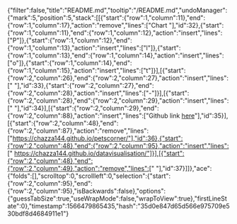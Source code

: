 {"filter":false,"title":"README.md","tooltip":"/README.md","undoManager":{"mark":5,"position":5,"stack":[[{"start":{"row":1,"column":11},"end":{"row":1,"column":17},"action":"remove","lines":["Chart "],"id":32},{"start":{"row":1,"column":11},"end":{"row":1,"column":12},"action":"insert","lines":["P"]},{"start":{"row":1,"column":12},"end":{"row":1,"column":13},"action":"insert","lines":["l"]},{"start":{"row":1,"column":13},"end":{"row":1,"column":14},"action":"insert","lines":["o"]},{"start":{"row":1,"column":14},"end":{"row":1,"column":15},"action":"insert","lines":["t"]}],[{"start":{"row":2,"column":26},"end":{"row":2,"column":27},"action":"insert","lines":[" "],"id":33},{"start":{"row":2,"column":27},"end":{"row":2,"column":28},"action":"insert","lines":["-"]}],[{"start":{"row":2,"column":28},"end":{"row":2,"column":29},"action":"insert","lines":[" "],"id":34}],[{"start":{"row":2,"column":29},"end":{"row":2,"column":88},"action":"insert","lines":["Github link [here](https://chazza144.github.io/petscorner/)"],"id":35}],[{"start":{"row":2,"column":48},"end":{"row":2,"column":87},"action":"remove","lines":["https://chazza144.github.io/petscorner/"],"id":36},{"start":{"row":2,"column":48},"end":{"row":2,"column":95},"action":"insert","lines":[" https://chazza144.github.io/datavisualisation/"]}],[{"start":{"row":2,"column":48},"end":{"row":2,"column":49},"action":"remove","lines":[" "],"id":37}]]},"ace":{"folds":[],"scrolltop":0,"scrollleft":0,"selection":{"start":{"row":2,"column":95},"end":{"row":2,"column":95},"isBackwards":false},"options":{"guessTabSize":true,"useWrapMode":false,"wrapToView":true},"firstLineState":0},"timestamp":1566479865435,"hash":"35d0e847d65d566e975709e530bdf8d4684911e1"}